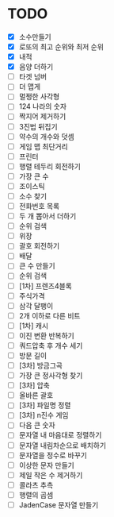 # TODO  
- [X] 소수만들기  
- [x] 로또의 최고 순위와 최저 순위  
- [x] 내적  
- [x] 음양 더하기  
- [ ] 타겟 넘버  
- [ ] 더 맵게  
- [ ] 멀쩡한 사각형  
- [ ] 124 나라의 숫자  
- [ ] 짝지어 제거하기  
- [ ] 3진법 뒤집기  
- [ ] 약수의 개수와 덧셈  
- [ ] 게임 맵 최단거리  
- [ ] 프린터  
- [ ] 행렬 테두리 회전하기  
- [ ] 가장 큰 수  
- [ ] 조이스틱  
- [ ] 소수 찾기  
- [ ] 전화번호 목록  
- [ ] 두 개 뽑아서 더하기  
- [ ] 순위 검색  
- [ ] 위장  
- [ ] 괄호 회전하기  
- [ ] 배달  
- [ ] 큰 수 만들기  
- [ ] 순위 검색   
- [ ] [1차] 프렌즈4블록  
- [ ] 주식가격  
- [ ] 삼각 달팽이  
- [ ] 2개 이하로 다른 비트  
- [ ] [1차] 캐시  
- [ ] 이진 변환 반복하기  
- [ ] 쿼드압축 후 개수 세기  
- [ ] 방문 길이  
- [ ] [3차] 방금그곡  
- [ ] 가장 큰 정사각형 찾기  
- [ ] [3차] 압축  
- [ ] 올바른 괄호  
- [ ] [3차] 파일명 정렬  
- [ ] [3차] n진수 게임  
- [ ] 다음 큰 숫자  
- [ ] 문자열 내 마음대로 정렬하기  
- [ ] 문자열 내림차순으로 배치하기  
- [ ] 문자열을 정수로 바꾸기  
- [ ] 이상한 문자 만들기  
- [ ] 제일 작은 수 제거하기  
- [ ] 콜라츠 추측  
- [ ] 행렬의 곱셈  
- [ ] JadenCase 문자열 만들기  
